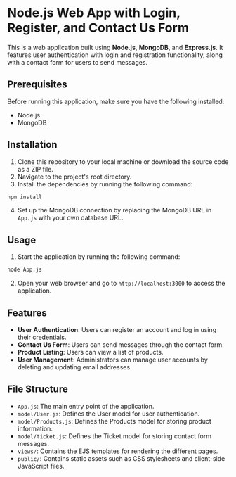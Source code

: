 # Node.js Web App with Login, Register, and Contact Us Form

This is a web application built using **Node.js**, **MongoDB**, and **Express.js**. It features user authentication with login and registration functionality, along with a contact form for users to send messages.

## Prerequisites

Before running this application, make sure you have the following installed:

- Node.js
- MongoDB

## Installation

1. Clone this repository to your local machine or download the source code as a ZIP file.
2. Navigate to the project's root directory.
3. Install the dependencies by running the following command:
  ```bash
  npm install
  ``` 
4. Set up the MongoDB connection by replacing the MongoDB URL in `App.js` with your own database URL.

## Usage

1. Start the application by running the following command:
  ```bash
  node App.js
  ``` 
  
2. Open your web browser and go to `http://localhost:3000` to access the application.

## Features

- **User Authentication**: Users can register an account and log in using their credentials.
- **Contact Us Form**: Users can send messages through the contact form.
- **Product Listing**: Users can view a list of products.
- **User Management**: Administrators can manage user accounts by deleting and updating email addresses.

## File Structure

- `App.js`: The main entry point of the application.
- `model/User.js`: Defines the User model for user authentication.
- `model/Products.js`: Defines the Products model for storing product information.
- `model/ticket.js`: Defines the Ticket model for storing contact form messages.
- `views/`: Contains the EJS templates for rendering the different pages.
- `public/`: Contains static assets such as CSS stylesheets and client-side JavaScript files.



